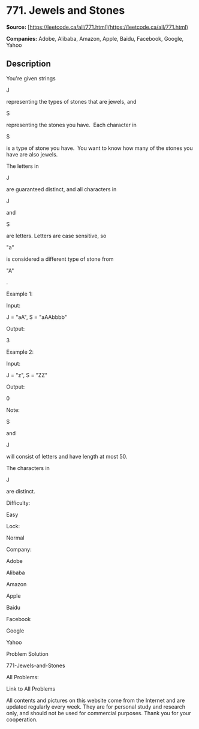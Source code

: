 # 771. Jewels and Stones

**Source:** [https://leetcode.ca/all/771.html](https://leetcode.ca/all/771.html)

**Companies:** Adobe, Alibaba, Amazon, Apple, Baidu, Facebook, Google, Yahoo

## Description

You're given strings

J

representing the types of stones that are jewels, and

S

representing the stones you have.  Each character in

S

is a
        type of stone you have.  You want to know how many of the stones you have are also
        jewels.

The letters in

J

are guaranteed distinct, and all characters in

J

and

S

are letters. Letters are case sensitive, so

"a"

is
        considered a different type of stone from

"A"

.

Example 1:

Input:

J = "aA", S = "aAAbbbb"

Output:

3

Example 2:

Input:

J = "z", S = "ZZ"

Output:

0

Note:

S

and

J

will consist of letters and have length at most 50.

The characters in

J

are distinct.

Difficulty:

Easy

Lock:

Normal

Company:

Adobe

Alibaba

Amazon

Apple

Baidu

Facebook

Google

Yahoo

Problem Solution

771-Jewels-and-Stones

All Problems:

Link to All Problems

All contents and pictures on this website come from the Internet and are updated regularly every week. They are for personal study and research only, and should not be used for commercial purposes. Thank you for your cooperation.

